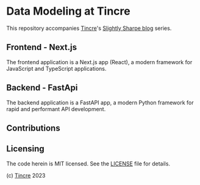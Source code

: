# Data Modeling at Tincre

This repository accompanies [Tincre](https://tincre.com)'s [Slightly Sharpe blog](https://slightlysharpe.com/blog/how-we-build/data-modeling-at-tincre) series.

## Frontend - Next.js

The frontend application is a Next.js app (React), a modern framework for 
JavaScript and TypeScript applications.

## Backend - FastApi

The backend application is a FastAPI app, a modern Python framework for 
rapid and performant API development.

## Contributions

## Licensing

The code herein is MIT licensed. See the [LICENSE](/LICENSE) file for details.

(c) [Tincre](https://tincre.com) 2023
